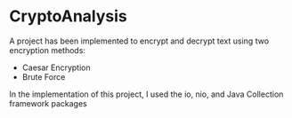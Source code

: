 # CryptoAnalysis
A project has been implemented to encrypt and decrypt text using two encryption methods:
- Caesar Encryption
- Brute Force

In the implementation of this project, I used the io, nio, and Java Collection framework packages
